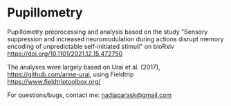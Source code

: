 # Pupillometry
Pupillometry preprocessing and analysis based on the study "Sensory suppression and increased neuromodulation during actions disrupt memory encoding of unpredictable self-initiated stimuli" on bioRxiv https://doi.org/10.1101/2021.12.15.472750

The analyses were largely based on Urai et al. (2017), https://github.com/anne-urai, using Fieldtrip https://www.fieldtriptoolbox.org/ 

For questions/bugs, contact me: nadiaparask@gmail.com
